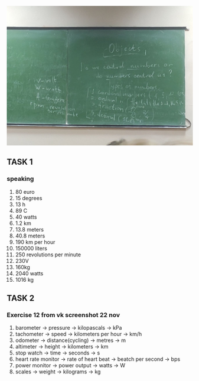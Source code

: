 ![alt_text](l2.jpg "Title")

## TASK 1
### speaking

1. 80 euro
2. 15 degrees
3. 13 h
4. 89 C
5. 40 watts
6. 1.2 km
7. 13.8 meters
8. 40.8 meters
9. 190 km per hour
10. 150000 liters
11. 250 revolutions per minute
12. 230V
13. 160kg
14. 2040 watts
15. 1016 kg

## TASK 2
### Exercise 12 from vk screenshot 22 nov
1. barometer -> pressure -> kilopascals -> kPa
2. tachometer -> speed -> kilometers per hour -> km/h
3. odometer -> distance(cycling) -> metres -> m
4. altimeter -> height -> kilometers -> km
5. stop watch -> time -> seconds -> s
6. heart rate monitor -> rate of heart beat -> beatch per second -> bps
7. power monitor -> power output -> watts -> W
8. scales -> weight -> kilograms -> kg